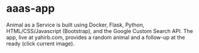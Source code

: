 # aaas-app
Animal as a Service is built using Docker, Flask, Python, HTML/CSS/Javascript (Bootstrap), and the Google Custom Search API. The app, live at yahirb.com, provides a random animal and a follow-up at the ready (click current image).
